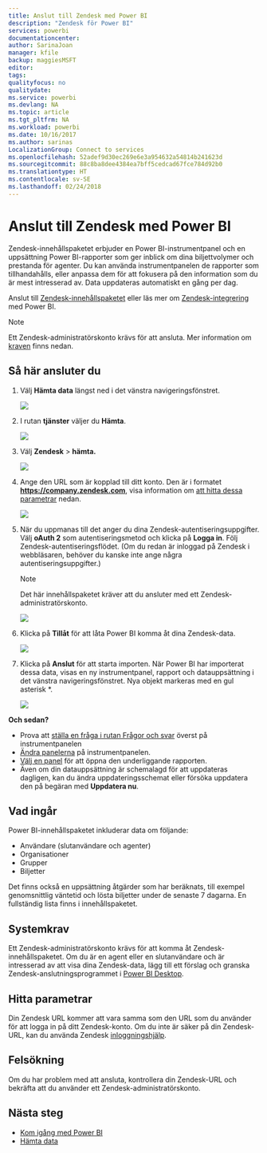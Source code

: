 ```yaml
---
title: Anslut till Zendesk med Power BI
description: "Zendesk för Power BI"
services: powerbi
documentationcenter: 
author: SarinaJoan
manager: kfile
backup: maggiesMSFT
editor: 
tags: 
qualityfocus: no
qualitydate: 
ms.service: powerbi
ms.devlang: NA
ms.topic: article
ms.tgt_pltfrm: NA
ms.workload: powerbi
ms.date: 10/16/2017
ms.author: sarinas
LocalizationGroup: Connect to services
ms.openlocfilehash: 52adef9d30ec269e6e3a954632a54814b241623d
ms.sourcegitcommit: 88c8ba8dee4384ea7bff5cedcad67fce784d92b0
ms.translationtype: HT
ms.contentlocale: sv-SE
ms.lasthandoff: 02/24/2018
---
```

# <a name="connect-to-zendesk-with-power-bi"></a>Anslut till Zendesk med Power BI
Zendesk-innehållspaketet erbjuder en Power BI-instrumentpanel och en uppsättning Power BI-rapporter som ger inblick om dina biljettvolymer och prestanda för agenter. Du kan använda instrumentpanelen de rapporter som tillhandahålls, eller anpassa dem för att fokusera på den information som du är mest intresserad av.  Data uppdateras automatiskt en gång per dag. 

Anslut till [Zendesk-innehållspaketet](https://app.powerbi.com/getdata/services/zendesk) eller läs mer om [Zendesk-integrering](https://powerbi.microsoft.com/integrations/zendesk) med Power BI.

>[!NOTE]
>Ett Zendesk-administratörskonto krävs för att ansluta. Mer information om [kraven](#Requirements) finns nedan.

## <a name="how-to-connect"></a>Så här ansluter du
1. Välj **Hämta data** längst ned i det vänstra navigeringsfönstret.
   
   ![](media/service-connect-to-zendesk/pbi_getdata.png)
2. I rutan **tjänster** väljer du **Hämta**.
   
   ![](media/service-connect-to-zendesk/pbi_getservices.png) 
3. Välj **Zendesk** \> **hämta.**
   
   ![](media/service-connect-to-zendesk/zendesk.png)
4. Ange den URL som är kopplad till ditt konto. Den är i formatet **https://company.zendesk.com**, visa information om [att hitta dessa parametrar](#FindingParams) nedan.
   
   ![](media/service-connect-to-zendesk/pbi_zendeskconnect.png)
5. När du uppmanas till det anger du dina Zendesk-autentiseringsuppgifter.  Välj **oAuth 2** som autentiseringsmetod och klicka på **Logga in**. Följ Zendesk-autentiseringsflödet. (Om du redan är inloggad på Zendesk i webbläsaren, behöver du kanske inte ange några autentiseringsuppgifter.)
   
   > [!NOTE]
   > Det här innehållspaketet kräver att du ansluter med ett Zendesk-administratörskonto. 
   > 
   > 
   
   ![](media/service-connect-to-zendesk/pbi_zendesksignin.png)
6. Klicka på **Tillåt** för att låta Power BI komma åt dina Zendesk-data.
   
   ![](media/service-connect-to-zendesk/zendesk2.jpg)
7. Klicka på **Anslut** för att starta importen. När Power BI har importerat dessa data, visas en ny instrumentpanel, rapport och datauppsättning i det vänstra navigeringsfönstret. Nya objekt markeras med en gul asterisk \*.
   
   ![](media/service-connect-to-zendesk/pbi_zendeskdash.png)

**Och sedan?**

* Prova att [ställa en fråga i rutan Frågor och svar](power-bi-q-and-a.md) överst på instrumentpanelen
* [Ändra panelerna](service-dashboard-edit-tile.md) på instrumentpanelen.
* [Välj en panel](service-dashboard-tiles.md) för att öppna den underliggande rapporten.
* Även om din datauppsättning är schemalagd för att uppdateras dagligen, kan du ändra uppdateringsschemat eller försöka uppdatera den på begäran med **Uppdatera nu**.

## <a name="whats-included"></a>Vad ingår
Power BI-innehållspaketet inkluderar data om följande:  

* Användare (slutanvändare och agenter)  
* Organisationer  
* Grupper  
* Biljetter  

Det finns också en uppsättning åtgärder som har beräknats, till exempel genomsnittlig väntetid och lösta biljetter under de senaste 7 dagarna. En fullständig lista finns i innehållspaketet.

<a name="Requirements"></a>

## <a name="system-requirements"></a>Systemkrav
Ett Zendesk-administratörskonto krävs för att komma åt Zendesk-innehållspaketet. Om du är en agent eller en slutanvändare och är intresserad av att visa dina Zendesk-data, lägg till ett förslag och granska Zendesk-anslutningsprogrammet i [Power BI Desktop](desktop-connect-to-data.md).

<a name="FindingParams"></a>

## <a name="finding-parameters"></a>Hitta parametrar
Din Zendesk URL kommer att vara samma som den URL som du använder för att logga in på ditt Zendesk-konto. Om du inte är säker på din Zendesk-URL, kan du använda Zendesk [inloggningshjälp](https://www.zendesk.com/login/).

## <a name="troubleshooting"></a>Felsökning
Om du har problem med att ansluta, kontrollera din Zendesk-URL och bekräfta att du använder ett Zendesk-administratörskonto.

## <a name="next-steps"></a>Nästa steg
* [Kom igång med Power BI](service-get-started.md)
* [Hämta data](service-get-data.md)

